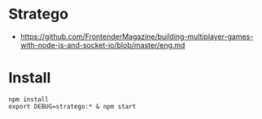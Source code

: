 # Stratego

- https://github.com/FrontenderMagazine/building-multiplayer-games-with-node-js-and-socket-io/blob/master/eng.md

# Install

```
npm install
export DEBUG=stratego:* & npm start
```